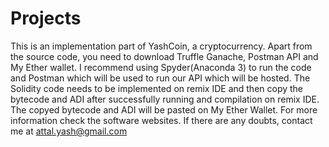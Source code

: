 # Projects
This is an implementation part of YashCoin, a cryptocurrency.
Apart from the source code, you need to download Truffle Ganache, Postman API and My Ether wallet.
I recommend using Spyder(Anaconda 3) to run the code and Postman which will be used to run our API which will be hosted.
The Solidity code needs to be implemented on remix IDE and then copy the bytecode and ADI after successfully running and compilation on remix IDE.
The copyed bytecode and ADI will be pasted on My Ether Wallet.
For more information check the software websites.
If there are any doubts, contact me at attal.yash@gmail.com
